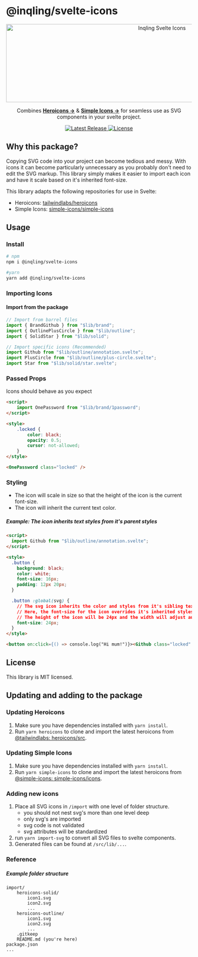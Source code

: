 # @inqling/svelte-icons

<p align="center">
  <img src="https://github.com/Inqling/svelte-icons/blob/main/static/banner.png" alt="Inqling Svelte Icons" width="830" height="212">
</p>

<p align="center">
  Combines <a href="https://heroicons.com"><strong>Heroicons &rarr;</strong></a> & <a href="https://simpleicons.org/"><strong>Simple Icons &rarr;</strong></a> for seamless use as SVG components in your svelte project.
</p>

<p align="center">
    <a href="https://www.npmjs.com/package/@inqling/svelte-icons">
		<img src="https://img.shields.io/npm/v/@inqling/svelte-icons" alt="Latest Release">
	</a>
    <a href="https://github.com/Inqling/svelte-icons/blob/main/LICENSE">
		<img src="https://img.shields.io/npm/l/@inqling/svelte-icons.svg" alt="License">
	</a>
</p>

## Why this package?

Copying SVG code into your project can become tedious and messy. With icons it can become particularly unnecessary as you probably don't need to edit the SVG markup. This library simply makes it easier to import each icon and have it scale based on it's inherited font-size.

This library adapts the following repositories for use in Svelte:

-   Heroicons: [tailwindlabs/heroicons](https://github.com/tailwindlabs/heroicons)
-   Simple Icons: [simple-icons/simple-icons](https://github.com/simple-icons/simple-icons)

## Usage

### Install

```bash
# npm
npm i @inqling/svelte-icons
```

```bash
#yarn
yarn add @inqling/svelte-icons
```

### Importing Icons

#### Import from the package

```js
// Import from barrel files
import { BrandGithub } from "$lib/brand";
import { OutlinePlusCircle } from "$lib/outline";
import { SolidStar } from "$lib/solid";

// Import specific icons (Recommended)
import Github from "$lib/outline/annotation.svelte";
import PlusCircle from "$lib/outline/plus-circle.svelte";
import Star from "$lib/solid/star.svelte";
```

### Passed Props

Icons should behave as you expect

```html
<script>
	import OnePassword from "$lib/brand/1password";
</script>

<style>
	.locked {
		color: black;
		opacity: 0.5;
		cursor: not-allowed;
	}
</style>

<OnePassword class="locked" />
```

### Styling

-   The icon will scale in size so that the height of the icon is the current font-size.
-   The icon will inherit the current text color.

##### Example: The icon inherits text styles from it's parent styles

```html
<script>
  import Github from "$lib/outline/annotation.svelte";
</script>

<style>
  .button {
    background: black;
    color: white;
    font-size: 16px;
    padding: 12px 20px;
  }

  .button :global(svg) {
    // The svg icon inherits the color and styles from it's sibling text elements.
    // Here, the font-size for the icon overrides it's inherited styles.
    // The height of the icon will be 24px and the width will adjust automatically.
    font-size: 24px;
  }
</style>

<button on:click={() => console.log("Hi mum!")}><Github class="locked" /> Login with GitHub</button>
```

## License

This library is MIT licensed.

## Updating and adding to the package

### Updating Heroicons

1. Make sure you have dependencies installed with `yarn install`.
2. Run `yarn heroicons` to clone and import the latest heroicons from [@tailwindlabs: heroicons/src](https://github.com/tailwindlabs/heroicons/tree/master/src).

### Updating Simple Icons

1. Make sure you have dependencies installed with `yarn install`.
2. Run `yarn simple-icons` to clone and import the latest heroicons from [@simple-icons: simple-icons/icons](https://github.com/simple-icons/simple-icons/tree/develop/icons).

### Adding new icons

1. Place all SVG icons in `/import` with one level of folder structure.
    - you should not nest svg's more than one level deep
    - only svg's are imported
    - svg code is not validated
    - svg attributes will be standardized
2. run `yarn import-svg` to convert all SVG files to svelte components.
3. Generated files can be found at `/src/lib/...`.

### Reference

##### Example folder structure

```
import/
	heroicons-solid/
		icon1.svg
		icon2.svg
		...
	heroicons-outline/
		icon1.svg
		icon2.svg
		...
	.gitkeep
	README.md (you're here)
package.json
...
```

